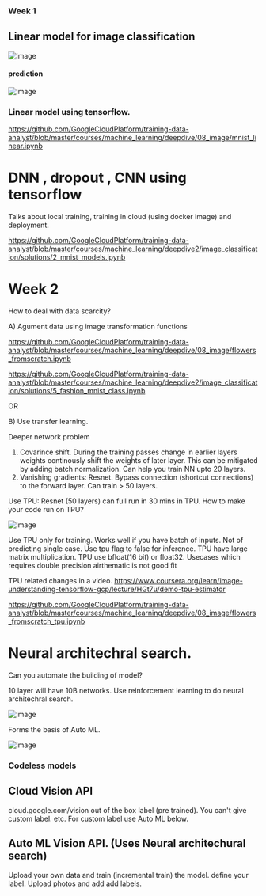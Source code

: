 ### Week 1

## Linear model for image classification

![image](https://user-images.githubusercontent.com/1594001/147507868-ba729d64-4705-4b78-b124-fc6321d2e97e.png)

#### prediction 

![image](https://user-images.githubusercontent.com/1594001/147507972-e48c30a1-1d4a-46d8-883e-a99ffbb0d41f.png)

### Linear model using tensorflow.

https://github.com/GoogleCloudPlatform/training-data-analyst/blob/master/courses/machine_learning/deepdive/08_image/mnist_linear.ipynb


# DNN , dropout , CNN using tensorflow

Talks about local training, training in cloud (using docker image) and deployment.

https://github.com/GoogleCloudPlatform/training-data-analyst/blob/master/courses/machine_learning/deepdive2/image_classification/solutions/2_mnist_models.ipynb


# Week 2
How to deal with data scarcity?

A) Agument data using image transformation functions

https://github.com/GoogleCloudPlatform/training-data-analyst/blob/master/courses/machine_learning/deepdive/08_image/flowers_fromscratch.ipynb

https://github.com/GoogleCloudPlatform/training-data-analyst/blob/master/courses/machine_learning/deepdive2/image_classification/solutions/5_fashion_mnist_class.ipynb

OR

B) Use transfer learning.



Deeper network problem
1) Covarince shift. During the training passes change in earlier layers weights continously shift the weights of later layer. This can be mitigated by adding batch normalization. Can help you train NN upto 20 layers.
2) Vanishing gradients: Resnet. Bypass connection (shortcut connections) to the forward layer. Can train > 50 layers.

Use TPU: Resnet (50 layers) can full run in 30 mins in TPU.
How to make your code run on TPU?

![image](https://user-images.githubusercontent.com/1594001/147537950-2fc13a89-d72a-44c2-8753-ff7869162f33.png)

Use TPU only for training. Works well if you have batch of inputs. Not of predicting single case.
Use tpu flag to false for inference.
TPU have large matrix multiplication.
TPU use bfloat(16 bit) or float32. Usecases which requires double precision airthematic is not good fit

TPU related changes in a video.
https://www.coursera.org/learn/image-understanding-tensorflow-gcp/lecture/HGt7u/demo-tpu-estimator


https://github.com/GoogleCloudPlatform/training-data-analyst/blob/master/courses/machine_learning/deepdive/08_image/flowers_fromscratch_tpu.ipynb


# Neural architechral search.

Can you automate the building of model?

10 layer will have 10B networks.
Use reinforcement learning to do neural architechral search.

![image](https://user-images.githubusercontent.com/1594001/147538810-a5599da9-7779-4b93-b1b7-e4b4a0370afc.png)

Forms the basis of Auto ML. 

![image](https://user-images.githubusercontent.com/1594001/147540735-206316c1-a837-4a5d-91fe-2eb9fbb519b0.png)

### Codeless models

Cloud Vision API
-----

cloud.google.com/vision out of the box label (pre trained). You can't give custom label. etc. For custom label use Auto ML below.

Auto ML Vision API. (Uses Neural architechural search)
------
Upload your own data and train (incremental train) the model.
define your label.
Upload photos and add add labels.




















